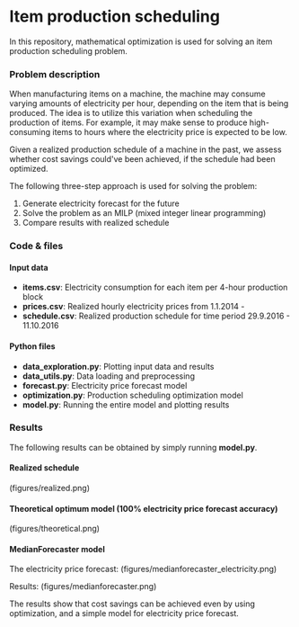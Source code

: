 # Item production scheduling
In this repository, mathematical optimization is used for solving an item production scheduling problem.

### Problem description
When manufacturing items on a machine, the machine may consume varying amounts of electricity per hour, depending on the item that is being produced. The idea is to utilize this variation when scheduling the production of items. For example, it may make sense to produce high-consuming items to hours where the electricity price is expected to be low.

Given a realized production schedule of a machine in the past, we assess whether cost savings could've been achieved, if the schedule had been optimized.

The following three-step approach is used for solving the problem:
1. Generate electricity forecast for the future
2. Solve the problem as an MILP (mixed integer linear programming)
3. Compare results with realized schedule

### Code & files
#### Input data
* **items.csv**: Electricity consumption for each item per 4-hour production block
* **prices.csv**: Realized hourly electricity prices from 1.1.2014 -
* **schedule.csv**: Realized production schedule for time period 29.9.2016 - 11.10.2016
#### Python files
* **data_exploration.py**:  Plotting input data and results
* **data_utils.py**: Data loading and preprocessing
* **forecast.py**: Electricity price forecast model
* **optimization.py**: Production scheduling optimization model
* **model.py**: Running the entire model and plotting results

### Results
The following results can be obtained by simply running **model.py**.

#### Realized schedule
(figures/realized.png)

#### Theoretical optimum model (100% electricity price forecast accuracy)
(figures/theoretical.png)

#### MedianForecaster model
The electricity price forecast:
(figures/medianforecaster_electricity.png)

Results:
(figures/medianforecaster.png)

The results show that cost savings can be achieved even by using optimization, and a simple model for electricity price forecast.
